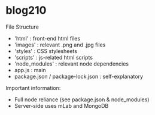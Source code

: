 # blog210

File Structure
- 'html' : front-end html files
- 'images' : relevant .png and .jpg files
- 'styles' : CSS stylesheets
- 'scripts' : js-related html scripts
- 'node_modules' : relevant node dependencies
- app.js : main
- package.json / package-lock.json : self-explanatory

Important information:
- Full node reliance (see package.json & node_modules)
- Server-side uses mLab and MongoDB
